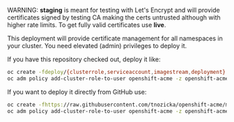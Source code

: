 WARNING: **staging** is meant for testing with Let's Encrypt and will provide certificates signed by testing CA making the certs untrusted although with higher rate limits. To get fully valid certificates use **live**.

This deployment will provide certificate management for all namespaces in your cluster. You need elevated (admin) privileges to deploy it.

If you have this repository checked out, deploy it like: 

```bash
oc create -fdeploy/{clusterrole,serviceaccount,imagestream,deployment}.yaml
oc adm policy add-cluster-role-to-user openshift-acme -z openshift-acme
```

If you want to deploy it directly from GitHub use:

```bash
oc create -fhttps://raw.githubusercontent.com/tnozicka/openshift-acme/master/deploy/letsencrypt-staging/cluster-wide/{clusterrole,serviceaccount,imagestream,deployment}.yaml
oc adm policy add-cluster-role-to-user openshift-acme -z openshift-acme
```
